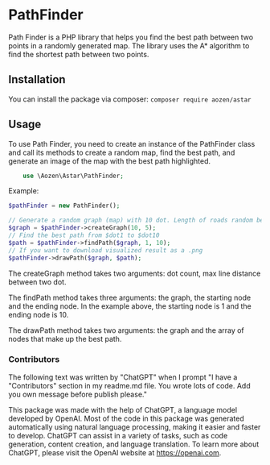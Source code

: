 # PathFinder

Path Finder is a PHP library that helps you find the best path between two points in a randomly generated map. The library uses the A* algorithm to find the shortest path between two points.

## Installation

You can install the package via composer:
`composer require aozen/astar`

## Usage

To use Path Finder, you need to create an instance of the PathFinder class and call its methods to create a random map, find the best path, and generate an image of the map with the best path highlighted.

```php
    use \Aozen\Astar\PathFinder;
```

Example:

```php
$pathFinder = new PathFinder();

// Generate a random graph (map) with 10 dot. Length of roads random between 1 and 5
$graph = $pathFinder->createGraph(10, 5);
// Find the best path from $dot1 to $dot10
$path = $pathFinder->findPath($graph, 1, 10);
// If you want to download visualized result as a .png
$pathFinder->drawPath($graph, $path);
```

The createGraph method takes two arguments: dot count, max line distance between two dot.

The findPath method takes three arguments: the graph, the starting node and the ending node. In the example above, the starting node is 1 and the ending node is 10.

The drawPath method takes two arguments: the graph and the array of nodes that make up the best path.

### Contributors

The following text was written by "ChatGPT" when I prompt "I have a "Contributors" section in my readme.md file.
You wrote lots of code. Add you own message before publish please."

This package was made with the help of ChatGPT, a language model developed by OpenAI. Most of the code in this package was generated automatically using natural language processing, making it easier and faster to develop. ChatGPT can assist in a variety of tasks, such as code generation, content creation, and language translation. To learn more about ChatGPT, please visit the OpenAI website at https://openai.com.
